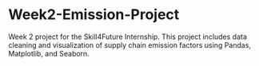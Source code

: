 # Week2-Emission-Project
Week 2 project for the Skill4Future Internship. This project includes data cleaning and visualization of supply chain emission factors using Pandas, Matplotlib, and Seaborn.
